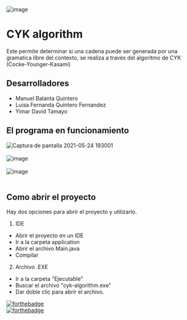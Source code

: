 ![image](https://user-images.githubusercontent.com/45322807/119422832-7d33e980-bcc7-11eb-8d17-e78c44c86446.png)

# CYK algorithm

Este permite determinar si una cadena puede ser generada por una gramatica libre del contexto, se realiza a través del algoritmo de CYK (Cocke-Younger-Kasami)

## Desarrolladores
- Manuel Balanta Quintero
- Luisa Fernanda Quintero Fernandez
- Yimar David Tamayo

## El programa en funcionamiento
![Captura de pantalla 2021-05-24 193001](https://user-images.githubusercontent.com/45322807/119422410-9be5b080-bcc6-11eb-98d8-54f346df573b.png) <br> <br>
![image](https://user-images.githubusercontent.com/45322807/119422623-19112580-bcc7-11eb-9161-16a9317273cc.png) <br> <br>
![image](https://user-images.githubusercontent.com/45322807/119422653-27f7d800-bcc7-11eb-85d4-9f9826a2abed.png) <br> <br>

## Como abrir el proyecto

Hay dos opciones para abrir el proyecto y utilizarlo.

1. IDE
- Abrir el proyecto en un IDE
- Ir a la carpeta application
- Abrir el archivo Main.java
- Compilar

2. Archivo .EXE
- Ir a la carpeta "Ejecutable"
- Buscar el archivo "cyk-algorithm.exe"
- Dar doble clic para abrir el archivo.

[![forthebadge](https://forthebadge.com/images/badges/made-with-java.svg)](https://forthebadge.com) <br>
[![forthebadge](https://forthebadge.com/images/badges/uses-css.svg)](https://forthebadge.com)
